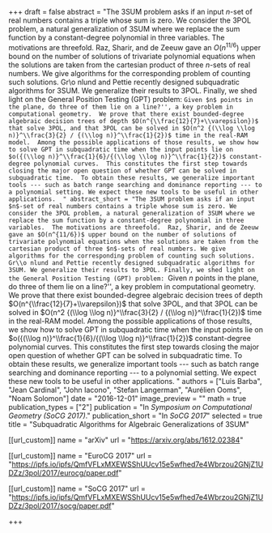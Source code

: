 +++
draft = false
abstract = "The 3SUM problem asks if an input $n$-set of real numbers contains a triple whose sum is zero. We consider the 3POL problem, a natural generalization of 3SUM where we replace the sum function by a constant-degree polynomial in three variables.  The motivations are threefold.  Raz, Sharir, and de Zeeuw gave an $O(n^{11/6})$ upper bound on the number of solutions of trivariate polynomial equations when the solutions are taken from the cartesian product of three $n$-sets of real numbers. We give algorithms for the corresponding problem of counting such solutions. Gr\\o nlund and Pettie recently designed subquadratic algorithms for 3SUM. We generalize their results to 3POL. Finally, we shed light on the General Position Testing (GPT) problem: ``Given $n$ points in the plane, do three of them lie on a line?'', a key problem in computational geometry.  We prove that there exist bounded-degree algebraic decision trees of depth $O(n^{\\frac{12}{7}+\\varepsilon})$ that solve 3POL, and that 3POL can be solved in $O(n^2 {(\\log \\log n)}^\\frac{3}{2} / {(\\log n)}^\\frac{1}{2})$ time in the real-RAM model.  Among the possible applications of those results, we show how to solve GPT in subquadratic time when the input points lie on $o({(\\log n)}^\\frac{1}{6}/{(\\log \\log n)}^\\frac{1}{2})$ constant-degree polynomial curves.  This constitutes the first step towards closing the major open question of whether GPT can be solved in subquadratic time.  To obtain these results, we generalize important tools --- such as batch range searching and dominance reporting --- to a polynomial setting. We expect these new tools to be useful in other applications.  "
abstract_short = "The 3SUM problem asks if an input $n$-set of real numbers contains a triple whose sum is zero. We consider the 3POL problem, a natural generalization of 3SUM where we replace the sum function by a constant-degree polynomial in three variables.  The motivations are threefold.  Raz, Sharir, and de Zeeuw gave an $O(n^{11/6})$ upper bound on the number of solutions of trivariate polynomial equations when the solutions are taken from the cartesian product of three $n$-sets of real numbers. We give algorithms for the corresponding problem of counting such solutions. Gr\\o nlund and Pettie recently designed subquadratic algorithms for 3SUM. We generalize their results to 3POL. Finally, we shed light on the General Position Testing (GPT) problem: ``Given $n$ points in the plane, do three of them lie on a line?'', a key problem in computational geometry.  We prove that there exist bounded-degree algebraic decision trees of depth $O(n^{\\frac{12}{7}+\\varepsilon})$ that solve 3POL, and that 3POL can be solved in $O(n^2 {(\\log \\log n)}^\\frac{3}{2} / {(\\log n)}^\\frac{1}{2})$ time in the real-RAM model.  Among the possible applications of those results, we show how to solve GPT in subquadratic time when the input points lie on $o({(\\log n)}^\\frac{1}{6}/{(\\log \\log n)}^\\frac{1}{2})$ constant-degree polynomial curves.  This constitutes the first step towards closing the major open question of whether GPT can be solved in subquadratic time.  To obtain these results, we generalize important tools --- such as batch range searching and dominance reporting --- to a polynomial setting. We expect these new tools to be useful in other applications.  "
authors = ["Luis Barba", "Jean Cardinal", "John Iacono", "Stefan Langerman",
"Aurélien Ooms", "Noam Solomon"]
date = "2016-12-01"
image_preview = ""
math = true
publication_types = ["2"]
publication = "In *Symposium on Computational Geometry (SoCG 2017)*."
publication_short = "In *SoCG 2017*"
selected = true
title = "Subquadratic Algorithms for Algebraic Generalizations of 3SUM"

[[url_custom]]
name = "arXiv"
url = "https://arxiv.org/abs/1612.02384"

[[url_custom]]
name = "EuroCG 2017"
url = "https://ipfs.io/ipfs/QmfVFLxMXEWSShUUcv15e5wfhed7e4Wbrzou2GNjZ1UDZz/3pol/2017/eurocg/paper.pdf"

[[url_custom]]
name = "SoCG 2017"
url = "https://ipfs.io/ipfs/QmfVFLxMXEWSShUUcv15e5wfhed7e4Wbrzou2GNjZ1UDZz/3pol/2017/socg/paper.pdf"

+++

<!--More detail can easily be written here using *Markdown* and $\\rm \\LaTeX$ math code.-->

